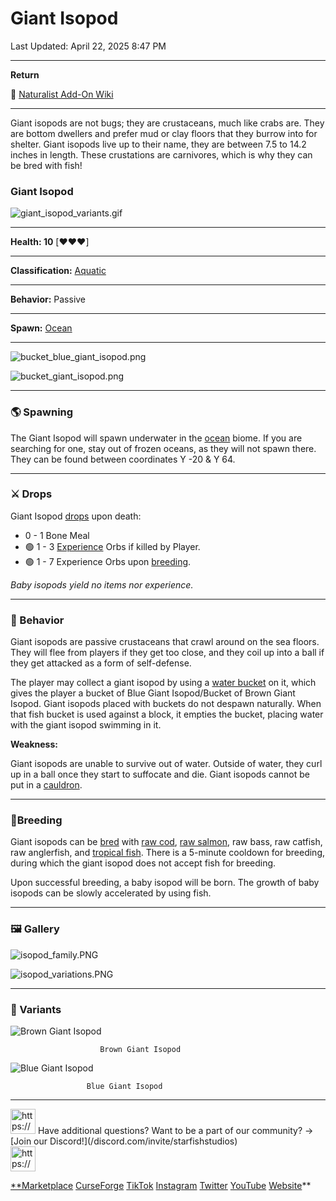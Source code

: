 # Giant Isopod

Last Updated: April 22, 2025 8:47 PM

---

**Return**

🐻 [Naturalist Add-On Wiki](/www.notion.so/1a7a9a61c3f1800c8e32e893d6e7f430?pvs=21)

---

Giant isopods are not bugs; they are crustaceans, much like crabs are. They are bottom dwellers and prefer mud or clay floors that they burrow into for shelter. Giant isopods live up to their name, they are between 7.5 to 14.2 inches in length. These crustations are carnivores, which is why they can be bred with fish!

<aside>

### **Giant Isopod**

![giant_isopod_variants.gif](giant_isopod_variants.gif)

---

**Health: 10** [♥️♥️♥️]

---

**Classification:** [Aquatic](/minecraft.fandom.com/wiki/Aquatic)

---

**Behavior:** Passive

---

**Spawn:** [Ocean](/minecraft.wiki/w/Ocean)

---

![bucket_blue_giant_isopod.png](bucket_blue_giant_isopod.png)

![bucket_giant_isopod.png](bucket_giant_isopod.png)

</aside>

---

### 🌎 Spawning

The Giant Isopod will spawn underwater in the [ocean](/minecraft.wiki/w/Ocean) biome. If you are searching for one, stay out of frozen oceans, as they will not spawn there. They can be found between coordinates Y -20 & Y 64.

---

### ⚔️ Drops

Giant Isopod [drops](/minecraft.fandom.com/wiki/Drops) upon death:

- 0 - 1 Bone Meal
- 🟢 1 - 3 [Experience](/minecraft.fandom.com/wiki/Experience) Orbs if killed by Player.
- 🟢 1 - 7 Experience Orbs upon [breeding](/minecraft.fandom.com/wiki/Breeding).

*Baby isopods yield no items nor experience.* 

---

### 🧠 Behavior

Giant isopods are passive crustaceans that crawl around on the sea floors. They will flee from players if they get too close, and they coil up into a ball if they get attacked as a form of self-defense. 

The player may collect a giant isopod by using a [water bucket](/minecraft.fandom.com/wiki/Water_bucket) on it, which gives the player a bucket of Blue Giant Isopod/Bucket of Brown Giant Isopod.  Giant isopods placed with buckets do not despawn naturally. When that fish bucket is used against a block, it empties the bucket, placing water with the giant isopod swimming in it.

**Weakness:**

Giant isopods are unable to survive out of water. Outside of water, they curl up in a ball once they start to suffocate and die. Giant isopods cannot be put in a [cauldron](/minecraft.fandom.com/wiki/Cauldron).

---

### 🥚Breeding

Giant isopods can be [bred](/minecraft.fandom.com/wiki/Breeding) with [raw cod](/minecraft.wiki/w/Raw_Cod), [raw salmon](/minecraft.wiki/w/Raw_Salmon), raw bass, raw catfish, raw anglerfish, and [tropical fish](/minecraft.fandom.com/wiki/Tropical_Fish). There is a 5-minute cooldown for breeding, during which the giant isopod does not accept fish for breeding.

Upon successful breeding, a baby isopod will be born. The growth of baby isopods can be slowly accelerated by using fish.

---

### 🖼️ Gallery

![isopod_family.PNG](isopod_family.png)

![isopod_variations.PNG](isopod_variations.png)

---

### 🎨 Variants

![                        Brown Giant Isopod](giant_isopod.gif)

                        Brown Giant Isopod

![                     Blue Giant Isopod](giant_isopod_blue.gif)

                     Blue Giant Isopod

---

<aside>
<img src="https://www.notion.so/icons/headset_red.svg" alt="https://www.notion.so/icons/headset_red.svg" width="40px" /> Have additional questions? Want to be a part of our community? → [Join our Discord!](/discord.com/invite/starfishstudios)

</aside>

<aside>
<img src="https://www.notion.so/icons/star_red.svg" alt="https://www.notion.so/icons/star_red.svg" width="40px" />

[**Marketplace](/www.minecraft.net/en-us/marketplace/creator?name=Starfish%20Studios)      [CurseForge](/www.curseforge.com/members/starfish_studios/projects)      [TikTok](/www.tiktok.com/@starfishstudios)      [Instagram](/www.instagram.com/starfishstudiosinc/)      [Twitter](/twitter.com/starfishstudios)      [YouTube](/www.youtube.com/@starfishstudios)      [Website](/starfish-studios.com/)**

</aside>
